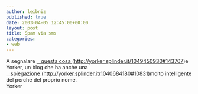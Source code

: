 ```yaml
---
author: leibniz
published: true
date: 2003-04-05 12:45:00+00:00
layout: post
title: Spam via sms
categories:
- web
---
```


A segnalare  [   questa cosa ]()(http://yorker.splinder.it/1049450930#143707)e Yorker, un blog che ha anche una  [   spiegazione ]()(http://yorker.splinder.it/1040684180#10831)molto intelligente del perche del proprio nome.   
Yorker

